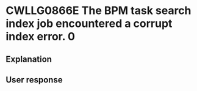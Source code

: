 # CWLLG0866E The BPM task search index job encountered a corrupt index error.  0

## Explanation

## User response
